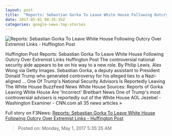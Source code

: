 ```yaml
---
layout: post
title:  "Reports: Sebastian Gorka To Leave White House Following Outcry Over Extremist Links - Huffington Post"
date: 2017-05-01 00:35:35Z
categories: google-news-top-stories
---
```


![Reports: Sebastian Gorka To Leave White House Following Outcry Over Extremist Links - Huffington Post](http://img.huffingtonpost.com/asset/1910_1000/590653222600003596c4888e.jpeg?cache=kia5sufpfz)

Huffington Post Reports: Sebastian Gorka To Leave White House Following Outcry Over Extremist Links Huffington Post The controversial national security aide appears to be on his way to a new role. By Philip Lewis. Alex Wong via Getty Images. Sebastian Gorka, a deputy assistant to President Donald Trump who generated controversy for his alleged ties to a Nazi-aligned ... One Of Trump's National Security Advisors Is Reportedly Leaving The White House BuzzFeed News White House Sources: Reports of Gorka Leaving White House Are 'Incorrect' Breitbart News One of Trump's most controversial advisers is reportedly out of the White House AOL Jezebel - Washington Examiner - CNN.com all 35 news articles »


Full story on F3News: [Reports: Sebastian Gorka To Leave White House Following Outcry Over Extremist Links - Huffington Post](http://www.f3nws.com/n/pKYs4)

> Posted on: Monday, May 1, 2017 5:35:35 AM

